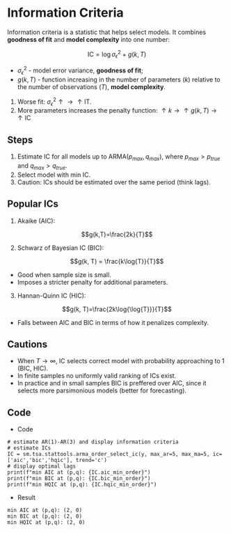 # Information Criteria

Information criteria is a statistic that helps select models. It combines **goodness of fit** and **model complexity** into one number:

$$\text{IC} = \log{\sigma_\epsilon^2} + g(k, T)$$

- $\sigma_\epsilon^2$ - model error variance, **goodness of fit**;
- $g(k, T)$ - function increasing in the number of parameters ($k$) relative to the number of observations ($T$), **model complexity**.

1. Worse fit: $\sigma_\epsilon^2 \uparrow \to \uparrow \text{IT}$.
2. More parameters increases the penalty function: $\uparrow k \to \uparrow g(k,T) \to \uparrow \text{IC}$

## Steps

1. Estimate $\text{IC}$ for all models up to $\text{ARMA}(p_{max}, q_{max})$, where $p_{max} > p_{true}$ and $q_{max} > q_{true}$.
2. Select model with min $\text{IC}$.
3. Caution: ICs should be estimated over the same period (think lags).

## Popular ICs

1. Akaike (AIC):

$$g(k,T)=\frac{2k}{T}$$

2. Schwarz of Bayesian IC (BIC):

$$g(k, T) = \frac{k\log{T}}{T}$$

- Good when sample size is small.
- Imposes a stricter penalty for additional parameters.

3. Hannan-Quinn IC (HIC):

$$g(k, T)=\frac{2k\log{\log{T}}}{T}$$

- Falls between AIC and BIC in terms of how it penalizes complexity.

## Cautions

- When $T \to \infty$, IC selects correct model with probability approaching to 1 (BIC, HIC).
- In finite samples no uniformly valid ranking of ICs exist.
- In practice and in small samples BIC is preffered over AIC, since it selects more parsimonious models (better for forecasting).

## Code

- Code
```
# estimate AR(1)-AR(3) and display information criteria
# estimate ICs
IC = sm.tsa.stattools.arma_order_select_ic(y, max_ar=5, max_ma=5, ic=['aic','bic','hqic'], trend='c')
# display optimal lags
print(f"min AIC at (p,q): {IC.aic_min_order}")
print(f"min BIC at (p,q): {IC.bic_min_order}")
print(f"min HQIC at (p,q): {IC.hqic_min_order}")
```
- Result
```
min AIC at (p,q): (2, 0)
min BIC at (p,q): (2, 0)
min HQIC at (p,q): (2, 0)
```
